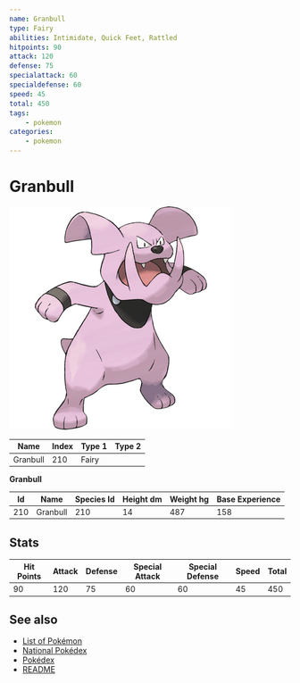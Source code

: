 ```yaml
---
name: Granbull
type: Fairy
abilities: Intimidate, Quick Feet, Rattled
hitpoints: 90
attack: 120
defense: 75
specialattack: 60
specialdefense: 60
speed: 45
total: 450
tags:
    - pokemon
categories:
    - pokemon
---
```


# Granbull


![Granbull](images/210.png)

| **Name** | **Index** | **Type 1** | **Type 2** |
|----|----|----|----|
| Granbull | 210 | Fairy  |  |

**Granbull** 




| **Id** | **Name** | **Species Id** | **Height dm** | **Weight hg** | **Base Experience** |
|--------|----------|----------------|------------|------------|---------------------|
| 210 | Granbull | 210 | 14 | 487 | 158 |



## Stats

| **Hit Points** | **Attack** | **Defense** | **Special Attack** | **Special Defense** | **Speed** | **Total** |
|----------------|------------|-------------|--------------------|---------------------|-----------|-----------|
| 90 | 120 | 75 | 60 | 60 | 45 | 450 |

## See also

- [List of Pokémon](../pokemon.md)
- [National Pokédex](../national_pokedex.md)
- [Pokédex](../pokedex.md)
- [README](../README.md)
